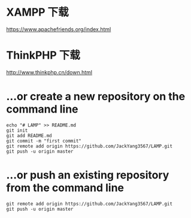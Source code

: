 
# XAMPP 下载
https://www.apachefriends.org/index.html

# ThinkPHP 下载
http://www.thinkphp.cn/down.html

# …or create a new repository on the command line
```
echo "# LAMP" >> README.md
git init
git add README.md
git commit -m "first commit"
git remote add origin https://github.com/JackYang3567/LAMP.git
git push -u origin master
```

# …or push an existing repository from the command line
```
git remote add origin https://github.com/JackYang3567/LAMP.git
git push -u origin master
```
